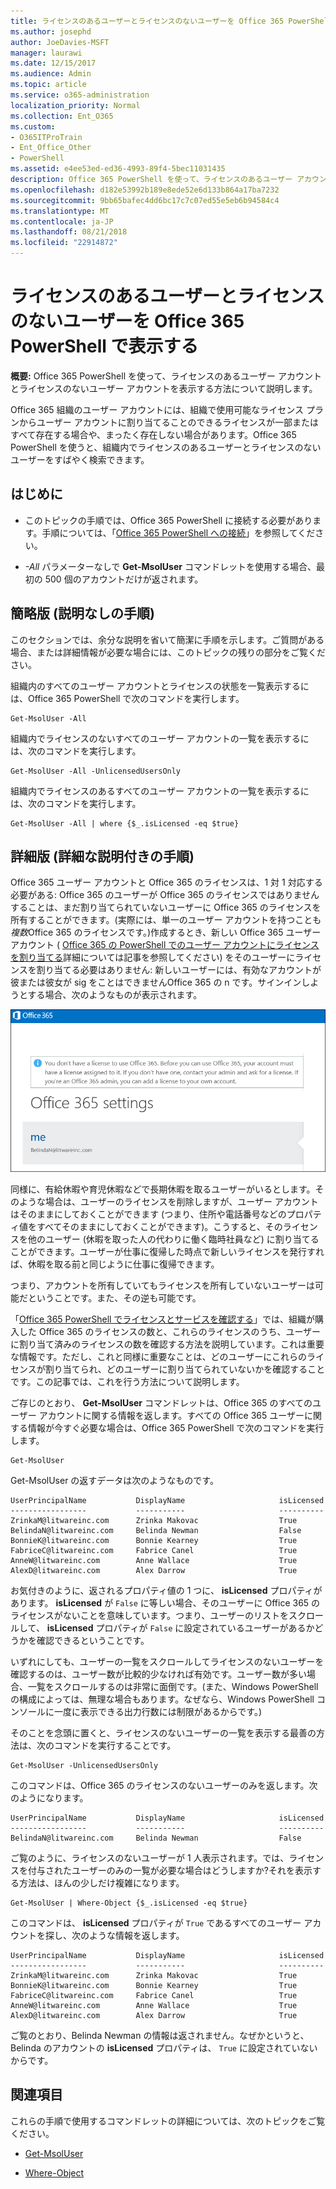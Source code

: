 ```yaml
---
title: ライセンスのあるユーザーとライセンスのないユーザーを Office 365 PowerShell で表示する
ms.author: josephd
author: JoeDavies-MSFT
manager: laurawi
ms.date: 12/15/2017
ms.audience: Admin
ms.topic: article
ms.service: o365-administration
localization_priority: Normal
ms.collection: Ent_O365
ms.custom:
- O365ITProTrain
- Ent_Office_Other
- PowerShell
ms.assetid: e4ee53ed-ed36-4993-89f4-5bec11031435
description: Office 365 PowerShell を使って、ライセンスのあるユーザー アカウントとライセンスのないユーザー アカウントを表示する方法について説明します。
ms.openlocfilehash: d182e53992b189e8ede52e6d133b864a17ba7232
ms.sourcegitcommit: 9bb65bafec4dd6bc17c7c07ed55e5eb6b94584c4
ms.translationtype: MT
ms.contentlocale: ja-JP
ms.lasthandoff: 08/21/2018
ms.locfileid: "22914872"
---
```

# <a name="view-licensed-and-unlicensed-users-with-office-365-powershell"></a>ライセンスのあるユーザーとライセンスのないユーザーを Office 365 PowerShell で表示する

**概要:** Office 365 PowerShell を使って、ライセンスのあるユーザー アカウントとライセンスのないユーザー アカウントを表示する方法について説明します。
  
Office 365 組織のユーザー アカウントには、組織で使用可能なライセンス プランからユーザー アカウントに割り当てることのできるライセンスが一部またはすべて存在する場合や、まったく存在しない場合があります。Office 365 PowerShell を使うと、組織内でライセンスのあるユーザーとライセンスのないユーザーをすばやく検索できます。
  
## <a name="before-you-begin"></a>はじめに

- このトピックの手順では、Office 365 PowerShell に接続する必要があります。手順については、「[Office 365 PowerShell への接続](connect-to-office-365-powershell.md)」を参照してください。
    
- _-All_ パラメーターなしで **Get-MsolUser** コマンドレットを使用する場合、最初の 500 個のアカウントだけが返されます。
    
## <a name="the-short-version-instructions-without-explanations"></a>簡略版 (説明なしの手順)

このセクションでは、余分な説明を省いて簡潔に手順を示します。ご質問がある場合、または詳細情報が必要な場合には、このトピックの残りの部分をご覧ください。
  
組織内のすべてのユーザー アカウントとライセンスの状態を一覧表示するには、Office 365 PowerShell で次のコマンドを実行します。
  
```
Get-MsolUser -All
```

組織内でライセンスのないすべてのユーザー アカウントの一覧を表示するには、次のコマンドを実行します。
  
```
Get-MsolUser -All -UnlicensedUsersOnly
```

組織内でライセンスのあるすべてのユーザー アカウントの一覧を表示するには、次のコマンドを実行します。
  
```
Get-MsolUser -All | where {$_.isLicensed -eq $true}
```

## <a name="the-long-version-instructions-with-detailed-explanations"></a>詳細版 (詳細な説明付きの手順)

Office 365 ユーザー アカウントと Office 365 のライセンスは、1 対 1 対応する必要がある: Office 365 のユーザーが Office 365 のライセンスではありませんすることは、まだ割り当てられていないユーザーに Office 365 のライセンスを所有することができます。(実際には、単一のユーザー アカウントを持つことも*複数*Office 365 のライセンスです。)作成するとき、新しい Office 365 ユーザー アカウント ( [Office 365 の PowerShell でのユーザー アカウントにライセンスを割り当てる](assign-licenses-to-user-accounts-with-office-365-powershell.md)詳細については記事を参照してください) をそのユーザーにライセンスを割り当てる必要はありません: 新しいユーザーには、有効なアカウントが彼または彼女が sig をことはできませんOffice 365 の n です。サインインしようとする場合、次のようなものが表示されます。
  
![有効な Office 365 ライセンスを持たないユーザー。](media/o365-powershell-no-license.png)
  
同様に、有給休暇や育児休暇などで長期休暇を取るユーザーがいるとします。そのような場合は、ユーザーのライセンスを削除しますが、ユーザー アカウントはそのままにしておくことができます (つまり、住所や電話番号などのプロパティ値をすべてそのままにしておくことができます)。こうすると、そのライセンスを他のユーザー (休暇を取った人の代わりに働く臨時社員など) に割り当てることができます。ユーザーが仕事に復帰した時点で新しいライセンスを発行すれば、休暇を取る前と同じように仕事に復帰できます。
  
つまり、アカウントを所有していてもライセンスを所有していないユーザーは可能だということです。また、その逆も可能です。
  
「[Office 365 PowerShell でライセンスとサービスを確認する](view-licenses-and-services-with-office-365-powershell.md)」では、組織が購入した Office 365 のライセンスの数と、これらのライセンスのうち、ユーザーに割り当て済みのライセンスの数を確認する方法を説明しています。これは重要な情報です。ただし、これと同様に重要なことは、どのユーザーにこれらのライセンスが割り当てられ、どのユーザーに割り当てられていないかを確認することです。この記事では、これを行う方法について説明します。
  
ご存じのとおり、 **Get-MsolUser** コマンドレットは、Office 365 のすべてのユーザー アカウントに関する情報を返します。すべての Office 365 ユーザーに関する情報が今すぐ必要な場合は、Office 365 PowerShell で次のコマンドを実行します。
  
```
Get-MsolUser
```

Get-MsolUser の返すデータは次のようなものです。
  
```
UserPrincipalName           DisplayName                     isLicensed
-----------------           -----------                     ----------
ZrinkaM@litwareinc.com      Zrinka Makovac                  True
BelindaN@litwareinc.com     Belinda Newman                  False
BonnieK@litwareinc.com      Bonnie Kearney                  True
FabriceC@litwareinc.com     Fabrice Canel                   True
AnneW@litwareinc.com        Anne Wallace                    True
AlexD@litwareinc.com        Alex Darrow                     True
```

お気付きのように、返されるプロパティ値の 1 つに、 **isLicensed** プロパティがあります。 **isLicensed** が `False` に等しい場合、そのユーザーに Office 365 のライセンスがないことを意味しています。つまり、ユーザーのリストをスクロールして、 **isLicensed** プロパティが `False` に設定されているユーザーがあるかどうかを確認できるということです。
  
いずれにしても、ユーザーの一覧をスクロールしてライセンスのないユーザーを確認するのは、ユーザー数が比較的少なければ有効です。ユーザー数が多い場合、一覧をスクロールするのは非常に面倒です。(また、Windows PowerShell の構成によっては、無理な場合もあります。なぜなら、Windows PowerShell コンソールに一度に表示できる出力行数には制限があるからです。)
  
そのことを念頭に置くと、ライセンスのないユーザーの一覧を表示する最善の方法は、次のコマンドを実行することです。
  
```
Get-MsolUser -UnlicensedUsersOnly
```

このコマンドは、Office 365 のライセンスのないユーザーのみを返します。次のようになります。
  
```
UserPrincipalName           DisplayName                     isLicensed
-----------------           -----------                     ----------
BelindaN@litwareinc.com     Belinda Newman                  False
```

ご覧のように、ライセンスのないユーザーが 1 人表示されます。では、ライセンスを付与されたユーザーのみの一覧が必要な場合はどうしますか?それを表示する方法は、ほんの少しだけ複雑になります。
  
```
Get-MsolUser | Where-Object {$_.isLicensed -eq $true}
```

このコマンドは、 **isLicensed** プロパティが `True` であるすべてのユーザー アカウントを探し、次のような情報を返します。
  
```
UserPrincipalName           DisplayName                     isLicensed
-----------------           -----------                     ----------
ZrinkaM@litwareinc.com      Zrinka Makovac                  True
BonnieK@litwareinc.com      Bonnie Kearney                  True
FabriceC@litwareinc.com     Fabrice Canel                   True
AnneW@litwareinc.com        Anne Wallace                    True
AlexD@litwareinc.com        Alex Darrow                     True
```

ご覧のとおり、Belinda Newman の情報は返されません。なぜかというと、Belinda のアカウントの **isLicensed** プロパティは、 `True` に設定されていないからです。
  
## <a name="see-also"></a>関連項目

これらの手順で使用するコマンドレットの詳細については、次のトピックをご覧ください。
  
- [Get-MsolUser](https://go.microsoft.com/fwlink/p/?LinkId=691547)
    
- [Where-Object](https://go.microsoft.com/fwlink/p/?LinkId=113423)
    

